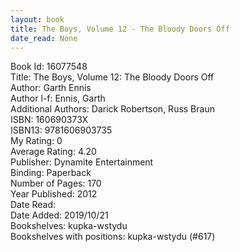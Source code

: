 ```yaml
---
layout: book
title: The Boys, Volume 12 - The Bloody Doors Off
date_read: None
---
```


Book Id: 16077548<br />
Title: The Boys, Volume 12: The Bloody Doors Off<br />
Author: Garth Ennis<br />
Author l-f: Ennis, Garth<br />
Additional Authors: Darick Robertson, Russ Braun<br />
ISBN: 160690373X<br />
ISBN13: 9781606903735<br />
My Rating: 0<br />
Average Rating: 4.20<br />
Publisher: Dynamite Entertainment<br />
Binding: Paperback<br />
Number of Pages: 170<br />
Year Published: 2012<br />
Date Read: <br />
Date Added: 2019/10/21<br />
Bookshelves: kupka-wstydu<br />
Bookshelves with positions: kupka-wstydu (#617)<br />

